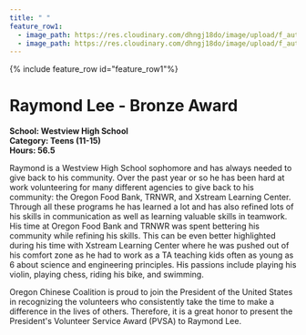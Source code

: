 ```yaml
---
title: " "
feature_row1:
  - image_path: https://res.cloudinary.com/dhngj18do/image/upload/f_auto,q_auto/v1/images/pvsa/2023_Raymond_Lee
  - image_path: https://res.cloudinary.com/dhngj18do/image/upload/f_auto,q_auto/v1/images/activities/year_2023
---
```


{% include feature_row id="feature_row1"%}

# Raymond Lee - Bronze Award

**School: Westview High School**  
**Category: Teens (11-15)**  
**Hours: 56.5**  

Raymond is a Westview High School sophomore and has always needed to give back to his community.  Over the past year or so he has been hard at work volunteering for many different agencies to give back to his community: the Oregon Food Bank, TRNWR, and Xstream Learning Center. Through all these programs he has learned a lot and has also refined lots of his skills in communication as well as learning valuable skills in teamwork. His time at Oregon Food Bank and TRNWR was spent bettering his community while refining his skills. This can be even better highlighted during his time with Xstream Learning Center where he was pushed out of his comfort zone as he had to work as a TA teaching kids often as young as 6 about science and engineering principles. His passions include playing his violin, playing chess, riding his bike, and swimming.

Oregon Chinese Coalition is proud to join the President of the United States in recognizing the volunteers who consistently take the time to make a difference in the lives of others. Therefore, it is a great honor to present the President's Volunteer Service Award (PVSA) to Raymond Lee.
